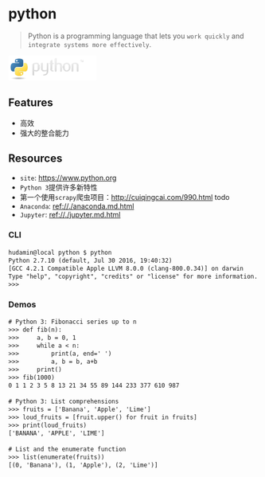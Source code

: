 # python

> Python is a programming language that lets you `work quickly` and `integrate systems more effectively`. 

<img src="./img/python-logo.png" height="50">

## Features

* 高效
* 强大的整合能力


## Resources

* `site`: <https://www.python.org>
* `Python 3`提供许多新特性
* 第一个使用`scrapy`爬虫项目：<http://cuiqingcai.com/990.html> todo
* `Anaconda`: <ref://./anaconda.md.html>
* `Jupyter`: <ref://./jupyter.md.html>


### CLI

    hudamin@local python $ python
    Python 2.7.10 (default, Jul 30 2016, 19:40:32)
    [GCC 4.2.1 Compatible Apple LLVM 8.0.0 (clang-800.0.34)] on darwin
    Type "help", "copyright", "credits" or "license" for more information.
    >>>

### Demos

    # Python 3: Fibonacci series up to n
    >>> def fib(n):
    >>>     a, b = 0, 1
    >>>     while a < n:
    >>>         print(a, end=' ')
    >>>         a, b = b, a+b
    >>>     print()
    >>> fib(1000)
    0 1 1 2 3 5 8 13 21 34 55 89 144 233 377 610 987

    # Python 3: List comprehensions
    >>> fruits = ['Banana', 'Apple', 'Lime']
    >>> loud_fruits = [fruit.upper() for fruit in fruits]
    >>> print(loud_fruits)
    ['BANANA', 'APPLE', 'LIME']
    
    # List and the enumerate function
    >>> list(enumerate(fruits))
    [(0, 'Banana'), (1, 'Apple'), (2, 'Lime')]


